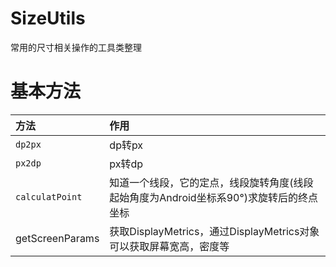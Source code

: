 # SizeUtils




常用的尺寸相关操作的工具类整理


# 基本方法

| 方法                | 作用                                                         |
| :------------------ | :----------------------------------------------------------- |
| ```dp2px```         | dp转px                                                       |
| ```px2dp```         | px转dp                                                       |
| ```calculatPoint``` | 知道一个线段，它的定点，线段旋转角度(线段起始角度为Android坐标系90°)求旋转后的终点坐标 |
| getScreenParams     | 获取DisplayMetrics，通过DisplayMetrics对象可以获取屏幕宽高，密度等 |






